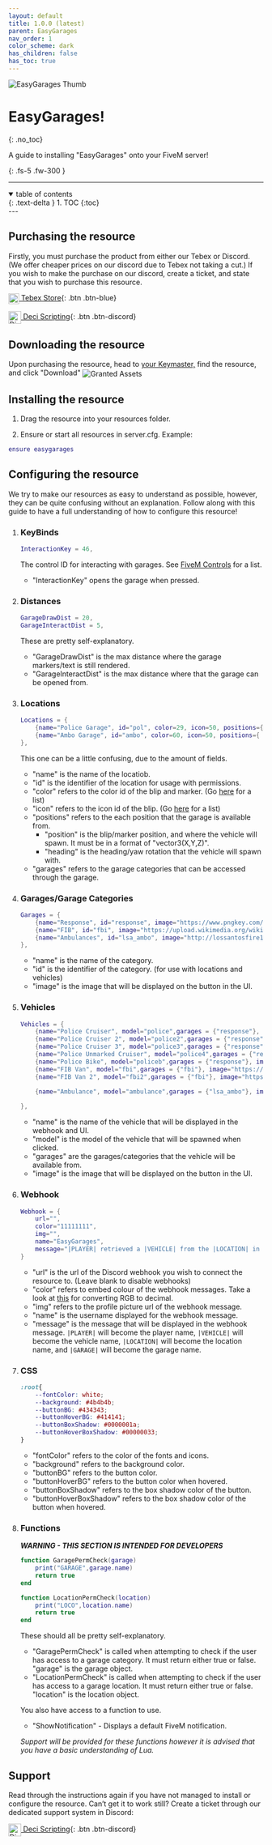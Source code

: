```yaml
---
layout: default
title: 1.0.0 (latest)
parent: EasyGarages
nav_order: 1
color_scheme: dark
has_children: false
has_toc: true
---
```

<img class='cover-img' src='../../../assets/img/packages/easygarages-thumb.png' alt='EasyGarages Thumb' draggable='false'>



# EasyGarages!
{: .no_toc}

A guide to installing "EasyGarages" onto your FiveM server!

{: .fs-5 .fw-300 }

---
<details open markdown="block">
<summary>
table of contents
</summary>
{: .text-delta }
1. TOC
{:toc}
</details>
---

## Purchasing the resource

Firstly, you must purchase the product from either our Tebex or Discord. (We offer cheaper prices on our discord due to Tebex not taking a cut.)
If you wish to make the purchase on our discord, create a ticket, and state that you wish to purchase this resource.

[<img class='cover-img' width="21px" style="vertical-align: middle;" src='../../../assets/img/icons/prime.png' alt='Tebex' draggable='false'> Tebex Store](https://store.decidev.co.uk/){: .btn .btn-blue}

[<img class='cover-img' width="25px" style="vertical-align: middle;" src='../../../assets/img/icons/discord.png' alt='Discord' draggable='false'> Deci Scripting](https://ds.decidev.co.uk){: .btn .btn-discord}

## Downloading the resource

Upon purchasing the resource, head to [your Keymaster,](https://keymaster.fivem.net/asset-grants) find the resource, and click "Download"
<img class='cover-img' style="vertical-align: middle;" src='../../../assets/img/screenshots/granted_assets.png' alt='Granted Assets' draggable='false'>

## Installing the resource

1. Drag the resource into your resources folder.

2. Ensure or start all resources in server.cfg. Example:
```lua
ensure easygarages
```

## Configuring the resource

We try to make our resources as easy to understand as possible, however, they can be quite confusing without an explanation. Follow along with this guide to have a full understanding of how to configure this resource!


1. ### KeyBinds
    ```lua
    InteractionKey = 46,
    ```
    The control ID for interacting with garages. See [FiveM Controls](https://docs.fivem.net/docs/game-references/controls/) for a list.
    * "InteractionKey" opens the garage when pressed.

2. ### Distances
    ```lua
    GarageDrawDist = 20,
    GarageInteractDist = 5,
    ```
    These are pretty self-explanatory.
    * "GarageDrawDist" is the max distance where the garage markers/text is still rendered.
    * "GarageInteractDist" is the max distance where that the garage can be opened from.

3. ### Locations
    ```lua
    Locations = {
        {name="Police Garage", id="pol", color=29, icon=50, positions={ {position = vector3(442,-1021.78,28.54), heading = 90}, {position= vector3(532,-26,70.63), heading = 210} }, garages= {"response","fbi"}},
        {name="Ambo Garage", id="ambo", color=60, icon=50, positions={ {position = vector3(290,-591,43.19), heading = 340} }, garages= {"lsa_ambo"}}
    },
    ```
    This one can be a little confusing, due to the amount of fields.
    * "name" is the name of the locatiob.
    * "id" is the identifier of the location for usage with permissions.
    * "color" refers to the color id of the blip and marker. (Go [here](https://docs.fivem.net/docs/game-references/blips/#blip-colors/) for a list)
    * "icon" refers to the icon id of the blip. (Go [here](https://docs.fivem.net/docs/game-references/blips/) for a list)
    * "positions" refers to the each position that the garage is available from. 
        * "position" is the blip/marker position, and where the vehicle will spawn. It must be in a format of "vector3(X,Y,Z)".
        * "heading" is the heading/yaw rotation that the vehicle will spawn with.
    * "garages" refers to the garage categories that can be accessed through the garage.
    
4. ### Garages/Garage Categories
    ```lua
    Garages = {
        {name="Response", id="response", image="https://www.pngkey.com/png/full/912-9123331_gta-gtav-grandtheftautov-police-cop-cops-policedepartment-president.png"},
        {name="FIB", id="fbi", image="https://upload.wikimedia.org/wikipedia/commons/thumb/d/da/Seal_of_the_Federal_Bureau_of_Investigation.svg/800px-Seal_of_the_Federal_Bureau_of_Investigation.svg.png"},
        {name="Ambulances", id="lsa_ambo", image="http://lossantosfire1.weebly.com/uploads/1/1/8/3/118376042/p500_orig.png"},
    },
    ```
    * "name" is the name of the category.
    * "id" is the identifier of the category. (for use with locations and vehicles)
    * "image" is the image that will be displayed on the button in the UI.


5. ### Vehicles
    ```lua
    Vehicles = {
        {name="Police Cruiser", model="police",garages = {"response"}, image="https://static.wikia.nocookie.net/gtawiki/images/b/bd/PoliceCruiser-GTAV-front.png/"},
        {name="Police Cruiser 2", model="police2",garages = {"response"}, image="https://static.wikia.nocookie.net/gtawiki/images/b/b1/PoliceCruiser2-GTAV-front.png/"},
        {name="Police Cruiser 3", model="police3",garages = {"response"}, image="https://static.wikia.nocookie.net/gtawiki/images/6/6b/PoliceCruiser3-GTAV-front.png/"},
        {name="Police Unmarked Cruiser", model="police4",garages = {"response"}, image="https://static.wikia.nocookie.net/gtawiki/images/7/7b/UnmarkedCruiser-GTAV-front.png/"},
        {name="Police Bike", model="policeb",garages = {"response"}, image="https://static.wikia.nocookie.net/gtawiki/images/7/70/PoliceBike-GTAV-front.png/"},
        {name="FIB Van", model="fbi",garages = {"fbi"}, image="https://i.ytimg.com/vi/Xyx37H3v4Ak/maxresdefault.jpg"},
        {name="FIB Van 2", model="fbi2",garages = {"fbi"}, image="https://i.ytimg.com/vi/Xyx37H3v4Ak/maxresdefault.jpg"},
        
        {name="Ambulance", model="ambulance",garages = {"lsa_ambo"}, image="https://i.guim.co.uk/img/media/e44ebc954ac83a0cd28c664625344ee9fd27954e/0_133_4000_2401/master/4000.jpg?width=1200&height=1200&quality=85&auto=format&fit=crop&s=b767b0545eac273b043c4bed28209d4a"}

    },
    ```
    * "name" is the name of the vehicle that will be displayed in the webhook and UI.
    * "model" is the model of the vehicle that will be spawned when clicked.
    * "garages" are the garages/categories that the vehicle will be available from. 
    * "image" is the image that will be displayed on the button in the UI.


6. ### Webhook
    ```lua
    Webhook = {
        url="",
        color="11111111",
        img="",
        name="EasyGarages",
        message="|PLAYER| retrieved a |VEHICLE| from the |LOCATION| in the |GARAGE| garage!"
    }
    ```

    * "url" is the url of the Discord webhook you wish to connect the resource to. (Leave blank to disable webhooks)
    * "color" refers to embed colour of the webhook messages. Take a look at [this](https://www.checkyourmath.com/convert/color/rgb_decimal.php) for converting RGB to decimal.
    * "img" refers to the profile picture url of the webhook message.
    * "name" is the username displayed for the webhook message.
    * "message" is the message that will be displayed in the webhook message. `|PLAYER|` will become the player name, `|VEHICLE|` will become the vehicle name, `|LOCATION|` will become the location name, and `|GARAGE|` will become the garage name.
    
7. ### CSS
    ```css
    :root{
        --fontColor: white;
        --background: #4b4b4b;
        --buttonBG: #434343;
        --buttonHoverBG: #414141;
        --buttonBoxShadow: #0000001a;
        --buttonHoverBoxShadow: #00000033;
    }
    ```

    * "fontColor" refers to the color of the fonts and icons.
    * "background" refers to the background color.
    * "buttonBG" refers to the button color.
    * "buttonHoverBG" refers to the button color when hovered.
    * "buttonBoxShadow" refers to the box shadow color of the button.
    * "buttonHoverBoxShadow" refers to the box shadow color of the button when hovered.
9. ### Functions
    ***WARNING - THIS SECTION IS INTENDED FOR DEVELOPERS***
    ```lua
    function GaragePermCheck(garage)
        print("GARAGE",garage.name)
        return true
    end

    function LocationPermCheck(location)
        print("LOCO",location.name)
        return true
    end

    ```
    These should all be pretty self-explanatory.
    * "GaragePermCheck" is called when attempting to check if the user has access to a garage category. It must return either true or false. "garage" is the garage object.
    * "LocationPermCheck" is called when attempting to check if the user has access to a garage location. It must return either true or false. "location" is the location object.

    You also have access to a function to use.
    * "ShowNotification" - Displays a default FiveM notification.

    *Support will be provided for these functions however it is advised that you have a basic understanding of Lua.*
## Support

Read through the instructions again if you have not managed to install or configure the resource. Can’t get it to work still? Create a ticket through our dedicated support system in Discord:

[<img class='cover-img' width="25px" style="vertical-align: middle;" src='../../../assets/img/icons/discord.png' alt='Discord' draggable='false'> Deci Scripting](https://ds.decidev.co.uk){: .btn .btn-discord}